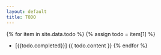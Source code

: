 ```yaml
---
layout: default
title: TODO
---
```


{% for item in site.data.todo %}
  {% assign todo = item[1] %}
  - [{{todo.completed}}] {{ todo.content }}
{% endfor %}
